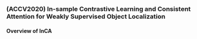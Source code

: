 ### (ACCV2020) In-sample Contrastive Learning and Consistent Attention for Weakly Supervised Object Localization

#### Overview of InCA
